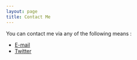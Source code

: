```yaml
---
layout: page
title: Contact Me
---		
```

You can contact me via any of the following means :

* [E-mail](mailto:me@captnemo.in)
* [Twitter](https://twitter.com/captn3m0)